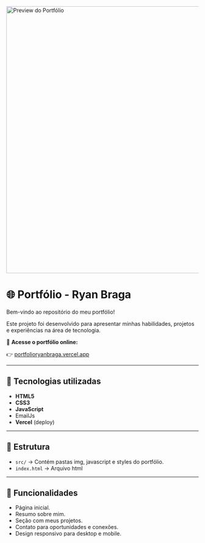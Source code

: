 <img src="https://media.discordapp.net/attachments/1302661260734763151/1414709487801073787/image.png?ex=68c08e61&is=68bf3ce1&hm=b3b421526b2d6decdd7cc0905814e9f0fcb5a026aa30b6ff1bdb05a8b5b17348&=&format=webp&quality=lossless&width=1180&height=562" alt="Preview do Portfólio" width="700"/>

# 🌐 Portfólio - Ryan Braga

Bem-vindo ao repositório do meu portfólio!

Este projeto foi desenvolvido para apresentar minhas habilidades, projetos e experiências na área de tecnologia.

🔗 **Acesse o portfólio online:**

👉 [portfolioryanbraga.vercel.app](https://portfolioryanbraga.vercel.app/#inicio)

---

## 🚀 Tecnologias utilizadas

- **HTML5**
- **CSS3**
- **JavaScript**
- EmailJs
- **Vercel** (deploy)

---

## 📂 Estrutura

- `src/` → Contém pastas img, javascript e styles do portfólio.
- `index.html` → Arquivo html

---

## 🎨 Funcionalidades

- Página inicial.
- Resumo sobre mim.
- Seção com meus projetos.
- Contato para oportunidades e conexões.
- Design responsivo para desktop e mobile.
